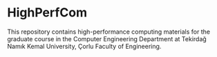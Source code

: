 # HighPerfCom
This repository contains high-performance computing materials for the graduate course in the Computer Engineering Department at Tekirdağ Namık Kemal University, Çorlu Faculty of Engineering.
